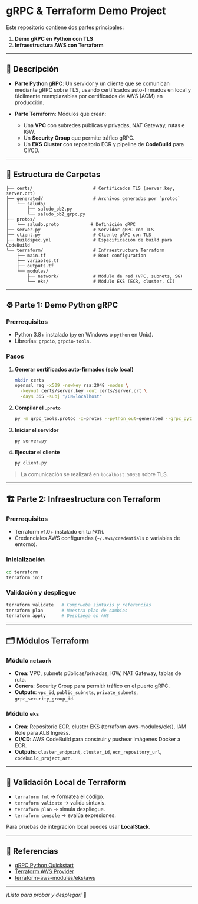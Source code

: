 # gRPC & Terraform Demo Project

Este repositorio contiene dos partes principales:

1. **Demo gRPC en Python con TLS**
2. **Infraestructura AWS con Terraform**

---

## 🔎 Descripción

* **Parte Python gRPC**: Un servidor y un cliente que se comunican mediante gRPC sobre TLS, usando certificados auto-firmados en local y fácilmente reemplazables por certificados de AWS (ACM) en producción.
* **Parte Terraform**: Módulos que crean:

  * Una **VPC** con subredes públicas y privadas, NAT Gateway, rutas e IGW.
  * Un **Security Group** que permite tráfico gRPC.
  * Un **EKS Cluster** con repositorio ECR y pipeline de **CodeBuild** para CI/CD.

---

## 📂 Estructura de Carpetas

```
├── certs/                       # Certificados TLS (server.key, server.crt)
├── generated/                   # Archivos generados por `protoc`
│   └── saludo/
│       ├── saludo_pb2.py
│       └── saludo_pb2_grpc.py
├── protos/
│   └── saludo.proto            # Definición gRPC
├── server.py                    # Servidor gRPC con TLS
├── client.py                    # Cliente gRPC con TLS
├── buildspec.yml                # Especificación de build para CodeBuild
└── terraform/                   # Infraestructura Terraform
    ├── main.tf                  # Root configuration
    ├── variables.tf
    ├── outputs.tf
    └── modules/
        ├── network/             # Módulo de red (VPC, subnets, SG)
        └── eks/                 # Módulo EKS (ECR, cluster, CI)
```

---

## ⚙️ Parte 1: Demo Python gRPC

### Prerrequisitos

* Python 3.8+ instalado (`py` en Windows o `python` en Unix).
* Librerías: `grpcio`, `grpcio-tools`.

### Pasos

1. **Generar certificados auto-firmados (solo local)**

   ```bash
   mkdir certs
   openssl req -x509 -newkey rsa:2048 -nodes \
     -keyout certs/server.key -out certs/server.crt \
     -days 365 -subj "/CN=localhost"
   ```

2. **Compilar el `.proto`**

   ```bash
   py -m grpc_tools.protoc -I=protos --python_out=generated --grpc_python_out=generated protos/saludo.proto
   ```

3. **Iniciar el servidor**

   ```bash
   py server.py
   ```

4. **Ejecutar el cliente**

   ```bash
   py client.py
   ```

> La comunicación se realizará en `localhost:50051` sobre TLS.

---

## 🏗️ Parte 2: Infraestructura con Terraform

### Prerrequisitos

* Terraform v1.0+ instalado en tu `PATH`.
* Credenciales AWS configuradas (`~/.aws/credentials` o variables de entorno).

### Inicialización

```bash
cd terraform
terraform init
```

### Validación y despliegue

```bash
terraform validate   # Comprueba sintaxis y referencias
terraform plan       # Muestra plan de cambios
terraform apply      # Despliega en AWS
```

---

## 🗂️ Módulos Terraform

### Módulo `network`

* **Crea**: VPC, subnets públicas/privadas, IGW, NAT Gateway, tablas de ruta.
* **Genera**: Security Group para permitir tráfico en el puerto gRPC.
* **Outputs**: `vpc_id`, `public_subnets`, `private_subnets`, `grpc_security_group_id`.

### Módulo `eks`

* **Crea**: Repositorio ECR, cluster EKS (terraform-aws-modules/eks), IAM Role para ALB Ingress.
* **CI/CD**: AWS CodeBuild para construir y pushear imágenes Docker a ECR.
* **Outputs**: `cluster_endpoint`, `cluster_id`, `ecr_repository_url`, `codebuild_project_arn`.

---

## 🔄 Validación Local de Terraform

* `terraform fmt` → formatea el código.
* `terraform validate` → valida sintaxis.
* `terraform plan` → simula despliegue.
* `terraform console` → evalúa expresiones.

Para pruebas de integración local puedes usar **LocalStack**.

---

## 📖 Referencias

* [gRPC Python Quickstart](https://grpc.io/docs/languages/python/quickstart/)
* [Terraform AWS Provider](https://registry.terraform.io/providers/hashicorp/aws/latest/docs)
* [terraform-aws-modules/eks/aws](https://github.com/terraform-aws-modules/terraform-aws-eks)

---

*¡Listo para probar y desplegar!* 🎉
